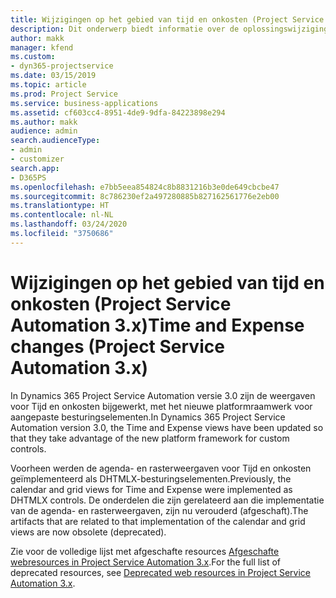 ```yaml
---
title: Wijzigingen op het gebied van tijd en onkosten (Project Service Automation 3.x)
description: Dit onderwerp biedt informatie over de oplossingswijzigingen voor Tijd en onkosten.
author: makk
manager: kfend
ms.custom:
- dyn365-projectservice
ms.date: 03/15/2019
ms.topic: article
ms.prod: Project Service
ms.service: business-applications
ms.assetid: cf603cc4-8951-4de9-9dfa-84223898e294
ms.author: makk
audience: admin
search.audienceType:
- admin
- customizer
search.app:
- D365PS
ms.openlocfilehash: e7bb5eea854824c8b8831216b3e0de649cbcbe47
ms.sourcegitcommit: 8c786230ef2a497280885b827162561776e2eb00
ms.translationtype: HT
ms.contentlocale: nl-NL
ms.lasthandoff: 03/24/2020
ms.locfileid: "3750686"
---
```

# <a name="time-and-expense-changes-project-service-automation-3x"></a><span data-ttu-id="e15d8-103">Wijzigingen op het gebied van tijd en onkosten (Project Service Automation 3.x)</span><span class="sxs-lookup"><span data-stu-id="e15d8-103">Time and Expense changes (Project Service Automation 3.x)</span></span>

<span data-ttu-id="e15d8-104">In Dynamics 365 Project Service Automation versie 3.0 zijn de weergaven voor Tijd en onkosten bijgewerkt, met het nieuwe platformraamwerk voor aangepaste besturingselementen.</span><span class="sxs-lookup"><span data-stu-id="e15d8-104">In Dynamics 365 Project Service Automation version 3.0, the Time and Expense views have been updated so that they take advantage of the new platform framework for custom controls.</span></span>

<span data-ttu-id="e15d8-105">Voorheen werden de agenda- en rasterweergaven voor Tijd en onkosten geïmplementeerd als DHTMLX-besturingselementen.</span><span class="sxs-lookup"><span data-stu-id="e15d8-105">Previously, the calendar and grid views for Time and Expense were implemented as DHTMLX controls.</span></span> <span data-ttu-id="e15d8-106">De onderdelen die zijn gerelateerd aan die implementatie van de agenda- en rasterweergaven, zijn nu verouderd (afgeschaft).</span><span class="sxs-lookup"><span data-stu-id="e15d8-106">The artifacts that are related to that implementation of the calendar and grid views are now obsolete (deprecated).</span></span>

<span data-ttu-id="e15d8-107">Zie voor de volledige lijst met afgeschafte resources [Afgeschafte webresources in Project Service Automation 3.x](web-resources-deprecated-v3.x.md).</span><span class="sxs-lookup"><span data-stu-id="e15d8-107">For the full list of deprecated resources, see [Deprecated web resources in Project Service Automation 3.x](web-resources-deprecated-v3.x.md).</span></span>
